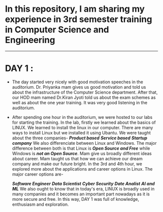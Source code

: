 # In this repository, I am sharing my experience in 3rd semester training in Computer Science and Engineering
---
# DAY 1 : 
* The day started very nicely with good motivation speeches in the auditorium. Dr. Priyanka mam gives us good motivation and told us about the infrastructure of the Computer Science department. After that, our HOD mam named Dr.Kiran Jyoti told us about the exam schemes as well as about the one year training. It was very good listening in the auditorium.

* After spending one hour in the auditorium, we were hosted to our labs for starting the training. In the lab, firstly we learned about the basics of LINUX. We learned to install the linux in our computer. There are many ways to install Linux but we installed it using Ubantu. We were taught about the three companies-
    **_Product based_**
    **_Service based_**
    **_Startup company_**
We also differenciate between Linux and Windows. The major difference between both is that Linux is *__Open Source and Free__* while Windows is *__not an Open Source__*. Mam give us broadly different ideas about career. Mam taught us that how we can achieve our dream company and make our future bright. In the 3rd and 4th hour,  we explored more about the applications and career options in Linux. The major career options are-

    **_Software Engineer_**
    **_Data Scientist_**
    **_Cyber Security_**
    **_Date Analist_**
    **_AI and ML_**
We also ought to know that in today's era, LINUX is broadly used in many companies and it becomes an important part nowadays as it is more secure and free. In this way, DAY 1 was full of knowledge, enthusiasm and exploration.
